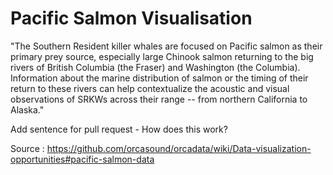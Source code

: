# Pacific Salmon Visualisation

"The Southern Resident killer whales are focused on Pacific salmon as their primary prey source, especially large Chinook salmon returning to the big rivers of British Columbia (the Fraser) and Washington (the Columbia). Information about the marine distribution of salmon or the timing of their return to these rivers can help contextualize the acoustic and visual observations of SRKWs across their range -- from northern California to Alaska." 

Add sentence for pull request - How does this work? 

Source : https://github.com/orcasound/orcadata/wiki/Data-visualization-opportunities#pacific-salmon-data
